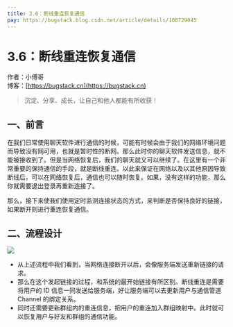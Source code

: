 ```yaml
---
title: 3.6：断线重连恢复通信
pay: https://bugstack.blog.csdn.net/article/details/108729045
---
```


# 3.6：断线重连恢复通信

作者：小傅哥
<br/>博客：[https://bugstack.cn](https://bugstack.cn)

>沉淀、分享、成长，让自己和他人都能有所收获！

## 一、前言

在我们日常使用聊天软件进行通信的时候，可能有时候会由于我们的网络环境问题而导致没有网可用，也就是暂时性的断网。那么此时你的聊天软件发送信息，就不能被接收到了。但是当网络恢复后，我们的聊天就又可以继续了。在这里有一个非常重要的保持通信的手段，就是断线重连。以此来保证在网络以及以其他原因导致断线后，可以在网络恢复后，通信也可以随时恢复。如果，没有这样的功能，那么你就需要退出登录再重新连接了。

那么，接下来使我们使用定时监测连接状态的方式，来判断是否保持良好的链接，如果断开则进行重连恢复通信。

## 二、流程设计

![](/images/article/project/im/project-im-3.6-01.png)

- 从上述流程中我们看到，当网络连接断开以后，会像服务端发送重新链接的请求。
- 那么在这个发起链接的过程，和系统的最开始链接有所区别。断线重连是需要将用户的 ID 信息一同发送给服务端，好让服务端可以去更新用户与通信管道 Channel 的绑定关系。
- 同时还需要更新群组内的重连信息，把用户的重连加入群组映射中。此时就可以恢复用户与好友和群组的通信功能。
